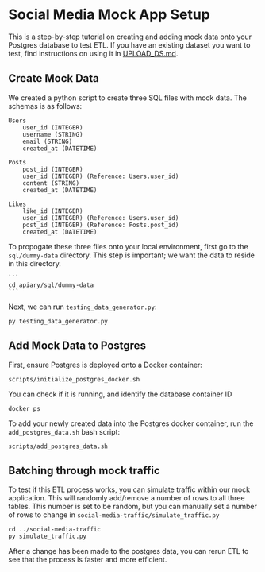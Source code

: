 # Social Media Mock App Setup

This is a step-by-step tutorial on creating and adding mock data onto your Postgres database to test ETL. If you have an existing dataset you want to test, find instructions on using it in [UPLOAD_DS.md](https://github.com/EC528-Fall-2024/hybrid-tx-analytical-epoxy/blob/main/apiary/UPLOAD_DS.md).

## Create Mock Data

We created a python script to create three SQL files with mock data. The schemas is as follows:

```
Users
    user_id (INTEGER)
    username (STRING)
    email (STRING)
    created_at (DATETIME)
    
Posts
    post_id (INTEGER)
    user_id (INTEGER) (Reference: Users.user_id)
    content (STRING)
    created_at (DATETIME)
    
Likes
    like_id (INTEGER)
    user_id (INTEGER) (Reference: Users.user_id)
    post_id (INTEGER) (Reference: Posts.post_id)
    created_at (DATETIME)
```

To propogate these three files onto your local environment, first go to the `sql/dummy-data` directory. This step is important; we want the data to reside in this directory.

    ```
    cd apiary/sql/dummy-data
    ```
    
Next, we can run `testing_data_generator.py`:

```
py testing_data_generator.py
```

## Add Mock Data to Postgres

First, ensure Postgres is deployed onto a Docker container:

```
scripts/initialize_postgres_docker.sh
```

You can check if it is running, and identify the database container ID

```
docker ps
```

To add your newly created data into the Postgres docker container, run the `add_postgres_data.sh` bash script:

```
scripts/add_postgres_data.sh
```

## Batching through mock traffic

To test if this ETL process works, you can simulate traffic within our mock application. This will randomly add/remove a number of rows to all three tables. This number is set to be random, but you can manually set a number of rows to change in `social-media-traffic/simulate_traffic.py`

```
cd ../social-media-traffic
py simulate_traffic.py
```

After a change has been made to the postgres data, you can rerun ETL to see that the process is faster and more efficient.
